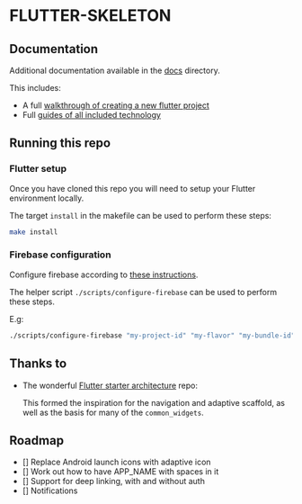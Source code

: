 # FLUTTER-SKELETON

## Documentation

Additional documentation available in the [docs](./docs/) directory.

This includes:

- A full [walkthrough of creating a new flutter project](./docs/tutorials/walkthrough.md)
- Full [guides of all included technology](./docs/guides/)

## Running this repo

### Flutter setup

Once you have cloned this repo you will need to setup your Flutter environment locally.

The target `install` in the makefile can be used to perform these steps:

```sh
make install
```

### Firebase configuration

Configure firebase according to [these instructions](./docs/firebase-crashlytics.md#configuring-firebase-and-crashlytics-with-flavors).

The helper script `./scripts/configure-firebase` can be used to perform these steps.

E.g:

```sh
./scripts/configure-firebase "my-project-id" "my-flavor" "my-bundle-id"
```

## Thanks to

- The wonderful [Flutter starter architecture](https://github.com/bizz84/starter_architecture_flutter_firebase/tree/master) repo:

  This formed the inspiration for the navigation and adaptive scaffold, as well as the basis for many of the `common_widgets`.

## Roadmap

- [] Replace Android launch icons with adaptive icon
- [] Work out how to have APP_NAME with spaces in it
- [] Support for deep linking, with and without auth
- [] Notifications
